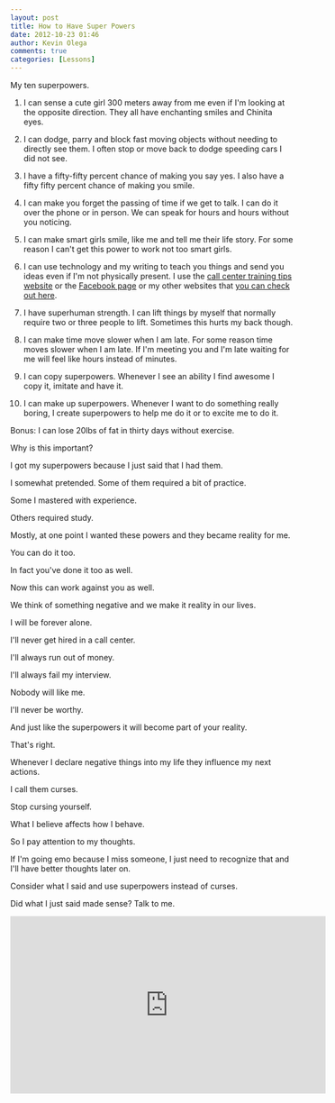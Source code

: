 ```yaml
---
layout: post
title: How to Have Super Powers
date: 2012-10-23 01:46
author: Kevin Olega
comments: true
categories: [Lessons]
---
```

My ten superpowers.

1.  I can sense a cute girl 300 meters away from me even if I'm looking at the opposite direction. They all have enchanting smiles and Chinita eyes.

2.  I can dodge, parry and block fast moving objects without needing to directly see them. I often stop or move back to dodge speeding cars I did not see.

3.  I have a fifty-fifty percent chance of making you say yes. I also have a fifty fifty percent chance of making you smile.

4.  I can make you forget the passing of time if we get to talk. I can do it over the phone or in person. We can speak for hours and hours without you noticing.

5.  I can make smart girls smile, like me and tell me their life story. For some reason I can't get this power to work not too smart girls.

6.  I can use technology and my writing to teach you things and send you ideas even if I'm not physically present. I use the [call center training tips website](http://callcentertrainingtips.com) or the [Facebook page](http://www.facebook.com/pages/Call-Center-Training-Tips/449507911746386) or my other websites that [you can check out here](http://kevinolega.com).

7.  I have superhuman strength. I can lift things by myself that normally require two or three people to lift. Sometimes this hurts my back though.

8.  I can make time move slower when I am late. For some reason time moves slower when I am late. If I'm meeting you and I'm late waiting for me will feel like hours instead of minutes.

9.  I can copy superpowers. Whenever I see an ability I find awesome I copy it, imitate and have it.

10. I can make up superpowers. Whenever I want to do something really boring, I create superpowers to help me do it or to excite me to do it.

Bonus: I can lose 20lbs of fat in thirty days without exercise.

Why is this important?

I got my superpowers because I just said that I had them. 

I somewhat pretended. Some of them required a bit of practice. 

Some I mastered with experience. 

Others required study.

Mostly, at one point I wanted these powers and they became reality for me. 

You can do it too. 

In fact you've done it too as well. 

Now this can work against you as well. 

We think of something negative and we make it reality in our lives.

I will be forever alone.

I'll never get hired in a call center.

I'll always  run out of money.

I'll always fail my interview.

Nobody will like me.

I'll never be worthy.

And just like the superpowers it will become part of your reality. 

That's right. 

Whenever I declare negative things into my life they influence my next actions. 

I call them curses. 

Stop cursing yourself.

What I believe affects how I behave. 

So I pay attention to my thoughts. 

If I'm going emo because I miss someone, I just need to recognize that and I'll have better thoughts later on.

Consider what I said and use superpowers instead of curses.

Did what I just said made sense? Talk to me.

<iframe width="560" height="315" src="https://www.youtube.com/embed/ZKlNePWUQA4" frameborder="0" allow="accelerometer; autoplay; encrypted-media; gyroscope; picture-in-picture" allowfullscreen></iframe>

